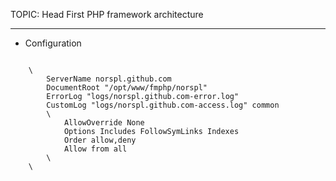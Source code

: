TOPIC: Head First PHP framework architecture
- - -
+ Configuration
<pre><code>
    \<VirtualHost *:80\>
        ServerName norspl.github.com
        DocumentRoot "/opt/www/fmphp/norspl"
        ErrorLog "logs/norspl.github.com-error.log"
        CustomLog "logs/norspl.github.com-access.log" common
        \<Directory "/opt/www/fmphp/norspl"\>
        	AllowOverride None
      		Options Includes FollowSymLinks Indexes
      		Order allow,deny
      		Allow from all
        \</Directory\>
    \</VirtualHost\>
</code></pre>
